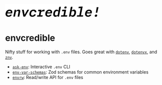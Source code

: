 <!-- markdownlint-disable-next-line -->
<img src="./assets/envcredible-logo2.png" alt="Ask Env Logo" height="50"/>

# envcredible

Nifty stuff for working with `.env` files. Goes great with [`dotenv`](https://www.npmjs.com/package/dotenv), [`dotenvx`](https://www.npmjs.com/package/@dotenvx/dotenvx), and [`znv`](https://www.npmjs.com/package/znv).

- [`ask-env`](./packages/ask-env/README.md): Interactive `.env` CLI
- [`env-var-schemas`](./packages/env-var-schemas/README.md): Zod schemas for common environment variables
- [`envrw`](./packages/envrw/): Read/write API for `.env` files
